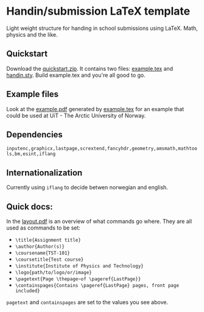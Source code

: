 # Handin/submission LaTeX template
Light weight structure for handing in school submissions using LaTeX. Math, physics and the like.

## Quickstart
Download the [quickstart.zip](https://github.com/Strauman/Handin-LaTeX/blob/master/quickstart.zip?raw=true). It contains two files: [example.tex](https://raw.githubusercontent.com/Strauman/Handin-LaTeX/master/example.tex) and [handin.sty](https://raw.githubusercontent.com/Strauman/Handin-LaTeX/master/handin.sty). Build example.tex and you're all good to go.

## Example files
Look at the [example.pdf](https://raw.githubusercontent.com/Strauman/Handin-LaTeX/master/example.pdf) generated by [example.tex](https://raw.githubusercontent.com/Strauman/Handin-LaTeX/master/example.tex) for an example that could be used at UiT - The Arctic University of Norway.

## Dependencies
`inputenc,graphicx,lastpage,scrextend,fancyhdr,geometry,amsmath,mathtools,bm,esint,iflang`

## Internationalization
Currently using `iflang` to decide betwen norwegian and english.

## Quick docs:
In the [layout.pdf](https://raw.githubusercontent.com/Strauman/Handin-LaTeX/master/layout.pdf) is an overview of what commands go where. They are all used as commands to be set:
- `\title{Assignment title}`
- `\author{Author(s)}`
- `\coursename{TST-101}`
- `\coursetitle{Test course}`
- `\institute{Institute of Physics and Technology}`
- `\logo{path/to/logo/or/image}`
- `\pagetext{Page \thepage~of \pageref{LastPage}}`
- `\containspages{Contains \pageref{LastPage} pages, front page included}`

`pagetext` and `containspages` are set to the values you see above.
